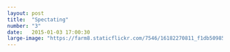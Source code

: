 ```yaml
---
layout: post
title:  "Spectating"
number: "3"
date:   2015-01-03 17:00:30
large-image: "https://farm8.staticflickr.com/7546/16182270811_f1db509852_k.jpg"
---
```

<img class="lazy" data-original="https://farm8.staticflickr.com/7546/16182270811_f1db509852_k.jpg" />